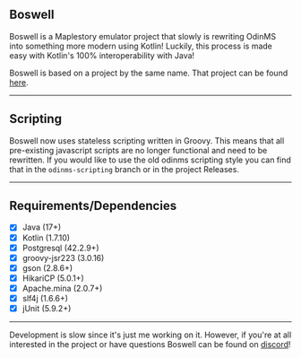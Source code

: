 ## Boswell
Boswell is a Maplestory emulator project that slowly is rewriting OdinMS 
into something more modern using Kotlin! Luckily, this process is made 
easy with Kotlin's 100% interoperability with Java! 

Boswell is based on a project by the same name. That project 
can be found [here](https://github.com/boswell83/boswell).

-------------------------------------------------------------------

## Scripting

Boswell now uses stateless scripting written in Groovy. This means that 
all pre-existing javascript scripts are no longer functional and need to be rewritten. 
If you would like to use the old odinms scripting style you can find that 
in the `odinms-scripting` branch or in the project Releases.

-------------------------------------------------------------------

## Requirements/Dependencies
- [x] Java (17+)
- [x] Kotlin (1.7.10)
- [x] Postgresql (42.2.9+)
- [x] groovy-jsr223 (3.0.16)
- [x] gson (2.8.6+)
- [x] HikariCP (5.0.1+)
- [x] Apache.mina (2.0.7+)
- [x] slf4j (1.6.6+)
- [x] jUnit (5.9.2+)

-------------------------------------------------------------------

Development is slow since it's just me working on it. However, if you're at 
all interested in the project or have questions Boswell can be found on 
[discord](https://discord.gg/dFuG462yHX)! 